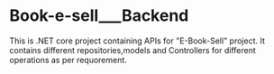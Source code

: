 # Book-e-sell___Backend


This is .NET core project containing APIs for "E-Book-Sell" project. It contains different repositories,models and Controllers for different operations as per requorement.
